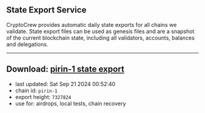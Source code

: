 ## State Export Service
CryptoCrew provides automatic daily state exports for all chains we validate. State export files can be used as genesis files and are a snapshot of the current blockchain state, including all validators, accounts, balances and delegations.

---
**Download: [pirin-1 state export](https://dl-eu2.ccvalidators.com/SERVICE/nolus/pirin-1_export_7327824.json)**
---

- last updated: Sat Sep 21 2024 00:52:40
- chain id: `pirin-1`
- export height: `7327824`
- use for: airdrops, local tests, chain recovery
